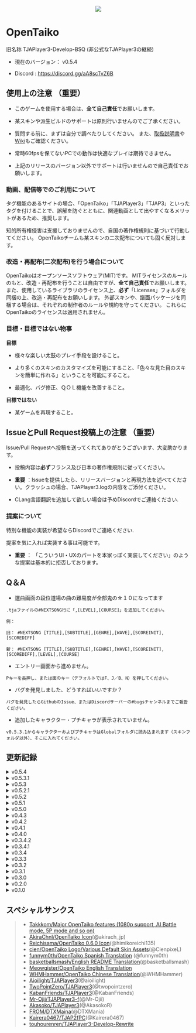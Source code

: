 <p align="center">
  <img src="https://user-images.githubusercontent.com/58159635/140600257-f712fc48-d09a-4a5e-a78d-e7c65ca19b80.png">
</p>

# OpenTaiko

旧名称 TJAPlayer3-Develop-BSQ (非公式なTJAPlayer3の継続)

- 現在のバージョン： v0.5.4

- Discord : https://discord.gg/aA8scTvZ6B

## 使用上の注意 （重要）

- このゲームを使用する場合は、**全て自己責任**でお願いします。

- 某スキンや派生ビルドのサポートは原則行いませんのでご了承ください。

- 質問する前に、まずは自分で調べたりしてください。
また、[取扱説明書](https://drive.google.com/file/d/1VJoia2M_EWrf58xsATL7udIJ0ozR2YFf/view?usp=sharing)や[Wiki](https://seesaawiki.jp/opentaiko-unofficial/)もご確認ください。

- 常時60fpsを保てないPCでの動作は快適なプレイは期待できません。

- 上記のリリースのバージョン以外でサポートは行いませんので自己責任でお願いします。

### 動画、配信等でのご利用について

タグ機能のあるサイトの場合、「OpenTaiko」「TJAPlayer3」「TJAP3」といったタグを付けることで、誤解を防ぐとともに、関連動画として出やすくなるメリットがあるため、推奨します。

知的所有権侵害は支援しておりませんので、自国の著作権規則に基づいて行動してください。
OpenTaikoチームも某スキンの二次配布についても固く反対します。

### 改造・再配布(二次配布)を行う場合について

OpenTaikoはオープンソースソフトウェア(MIT)です。
MITライセンスのルールのもと、改造・再配布を行うことは自由ですが、**全て自己責任**でお願いします。
また、使用しているライブラリのライセンス上、**必ず**「Licenses」フォルダを同梱の上、改造・再配布をお願いします。
外部スキンや、譜面パッケージを同梱する場合は、それぞれの制作者のルールや規約を守ってください。
これらにOpenTaikoのライセンスは適用されません。

### 目標・目標ではない物事

**目標**

- 様々な楽しい太鼓のプレイ手段を設けること。

- より多くのスキンのカスタマイズを可能にすること、「色々な見た目のスキンを簡単に作れる」ということを可能にすること。

- 最適化、バグ修正、ＱＯＬ機能を改善すること。

**目標ではない**

- 某ゲームを再現すること。

## IssueとPull Request投稿上の注意 （重要）

Issue/Pull Requestへ投稿を送ってくれてありがとうございます、大変助かります。

- 投稿内容は**必ず**フランス及び日本の著作権規則に従ってください。

- **重要** ：Issueを提供したら、リリースバージョンと再現方法を述べてください。クラッシュの場合、TJAPlayer3.logの内容をご添付ください。

- CLang言語翻訳を追加して欲しい場合は予めDiscordでご連絡ください.

### 提案について

特別な機能の実装が希望ならDiscordでご連絡ください.

提案を気に入れば実装する事は可能です。

- **重要** ： 「こういうUI・UXのパートを本家っぽく実装してください」のような提案は基本的に拒否しております。

## Q＆A

- 選曲画面の段位道場の曲の難易度が全部鬼の☆１０になってます

```
.tjaファイルの#NEXTSONG行に「,[LEVEL],[COURSE]」を追加してください。

例：

旧： #NEXTSONG [TITLE],[SUBTITLE],[GENRE],[WAVE],[SCOREINIT],[SCOREDIFF]

新： #NEXTSONG [TITLE],[SUBTITLE],[GENRE],[WAVE],[SCOREINIT],[SCOREDIFF],[LEVEL],[COURSE]
```

- エントリー画面から進めません。

```
Pキーを長押し、または面のキー（デフォルトではF、J／B、N）を押してください。
```

- バグを発見しました、どうすればいいですか？

```
バグを発見したらGithubのIssue、またはDiscordサーバーの#bugsチャンネルまでご報告ください。
```

- 追加したキャラクター・プチキャラが表示されていません。

```
v0.5.3.1からキャラクターおよびプチキャラはGlobalフォルダに読み込まれます（スキンフォルダ以外）、そこに入れてください。
```

## 更新記録

<details>
	<summary>v0.5.4</summary>

	- バグ修正

	- オンライン譜面ダウンロード機能の追加

	- キャラクター及びプチキャラの個人音声SFXの対応

	- 音色の対応

	- お任せ曲選択のコンテキストボックスの追加

	- コンガゲームモード

	- PREIMAGEメタデータ対応

	- モードアイコンもモードの使い方の更新

	- 紫音符(G), 爆弾音符(C) の追加及び相手音符(A、B)、ADLIB音符(F)の修正

</details>

<details>
	<summary>v0.5.3.1</summary>

	- バグ修正

	- グローバルキャラクター・プチキャラ

	- 「最近遊んだ曲」のフォルダデータを保存する機能を実装

	- かんたん・ふつうの適当な判断範囲を実装

	- 選曲画面および結果画面にカスタムキャラクターの対応

	- 難易度に基づいての曲検索機能を実装

</details>

<details>
	<summary>v0.5.3</summary>

	- バグ修正

	- 段結果画面を実装（１／２）

	- 曲数の３つ以外の段譜面のクラッシュを修正

	- ２P側対応を追加

	- 主要な２P更新を追加

	- 演奏選曲画面に段及びタワーの譜面を選べるオプションを追加

	- Modal（注目ボックス）を追加

	- コインを使ってコンテンツを解除できる機能を追加（１／２）

	- 「お気に入りの曲」のフォルダーを追加（選曲画面にCTRLを押したら現在選択中の曲を「お気に入り」にする）

	- キャラクター及びプチキャラのメタデータファイル対応を追加

	- 中国語を追加 (WHMHammer)

	- SlimDXの依存を排除 (Mr Ojii)

	- SimpleStyleスキンを追加 (feat. cien)

	- 各曲に自動作成のユニークIDを追加

	- Discord RPCを修正

	- 様々な設定画面項目を修正 (l1m0n3)

</details>

<details>
	<summary>v0.5.2.1</summary>

	- バグ修正

	- オート用のAIレベルを追加

	- グローバルオフセットを追加

	- AUTO ROLLをロールスピードに置き換え

</details>

<details>
	<summary>v0.5.2</summary>

	- 太鼓部屋の機能を追加

	- カスタム名札やキャラクター可能にする機能を実装

	- メダルを取得可能にする手順を追加

	- 段位タイトルを解放可能にする機能を追加

	- 複数な手続き型テクスチャを追加

	- スペイン語の翻訳を追加

	- 「おまかせ」オプションを追加

	- 様々なUI/UX改善

	- 譜面読み込みの最適化

	- 分岐譜面を修正

</details>

<details>
	<summary>v0.5.1</summary>

	- 道場に複数なアニメーションを追加

	- ゲーム終了画面やメニュアイコンを追加

	- 様々なバグ修正

	- 複数な外国語サポートを追加

	- 様々なUI改善

	- 演奏選曲画面の複数なレイアウトを追加

</details>

<details>
	<summary>v0.5.0</summary>

	- タワーを実装 (背景+結果画面の基盤)

	- タワー譜面で「TOWERTYPE」の設定を追加 （タワー譜面に複数なスキンを用いてプレイを可能にする機能）

	- 道場にAccuracy（精度）のEXAMを追加

	- box.defで「#BOXCOLOR」, 「#BOXTYPE」, 「#BGCOLOR」, 「#BGTYPE」, 「#BOXCHARA」の設定を追加

</details>

<details>
	<summary>v0.4.3</summary>

	- タワーを実装 (Gameplay)

</details>

<details>
	<summary>v0.4.2</summary>

	- 演奏選曲画面に複数のバグとクラッシュを修正

	- COURSE:Towerの.tjaファイルのクラッシュを修正、太鼓タワーメニュ・LIFE管理・結果画面がまだ実装されていません。

</details>

<details>
	<summary>v0.4.1</summary>

	- 演奏選曲画面に複数のバグとクラッシュ場面を修正

</details>

<details>
	<summary>v0.4.0</summary>

	- EXAM5,6,7の実装 (下記の映像をご覧ください)

	- EXAM数にギャップのあるクラッシュ場面を修正

	- Danに関してコードの構造を改善（コード蓄積の修正）

</details>

<details>
	<summary>v0.3.4.2</summary>

	- 道場選曲画面にプチキャラを追加

</details>

<details>
	<summary>v0.3.4.1</summary>

	- Mobアニメーション速度の変化バグを修正

</details>

<details>
	<summary>v0.3.4</summary>

	- 道場の結果を保存を可能にする機能を実装

	- 道場選曲画面に合格プレートを表示

</details>

<details>
	<summary>v0.3.3</summary>

	- 道場の魂ゲージの表示を修正

	- 道場の結果画面の基盤を実装（まだ実装中）

</details>

<details>
	<summary>v0.3.2</summary>

	- 演奏セーブの重ね書きバグを修正

</details>

<details>
	<summary>v0.3.1</summary>

	- P2がスコアランクを表示できないバグを修正

</details>

<details>
	<summary>v0.3.0</summary>

	- メニュにプチキャラを表示

	- Nameplate.jsonファイルにプレイヤー別々のプチキャラを選べる可能にする機能を実装

</details>

<details>
	<summary>v0.2.0</summary>

	- 様々な演奏選曲画面のバグを修正

	- メインメニュに様々なバグを修正、コード蓄積を修正

</details>

<details>
	<summary>v0.1.0</summary>

	- 演奏結果画面のアニメーションを実装

</details>

## スペシャルサンクス

> * [Takkkom/Major OpenTaiko features (1080p support, AI Battle mode, 5P mode and so on)](https://github.com/Takkkom)
> * [AkiraChnl/OpenTaiko Icon](https://github.com/AkiraChnl)(@akirach_jp)
> * [Reichisama/OpenTaiko 0.6.0 Icon](https://twitter.com/himikoreichi135)(@himikoreichi135)
> * [cien/OpenTaiko Logo/Various Default Skin Assets](https://twitter.com/CienpixeL)(@CienpixeL)
> * [funnym0th/OpenTaiko Spanish Translation](https://github.com/funnym0th) (@funnym0th)
> * [basketballsmash/English README Translation](https://twitter.com/basketballsmash)(@basketballsmash)
> * [Meowgister/OpenTaiko English Translation](https://www.youtube.com/channel/UCDi5puZaJLMUA6OgIAb7rmQ)
> * [WHMHammer/OpenTaiko Chinese Translation](https://github.com/whmhammer)(@WHMHammer)
> * [Aioilight/TJAPlayer3](https://github.com/aioilight/TJAPlayer3)(@aioilight)
> * [TwoPointZero/TJAPlayer3](https://github.com/twopointzero/TJAPlayer3)(@twopointzero)
> * [KabanFriends/TJAPlayer3](https://github.com/KabanFriends/TJAPlayer3/tree/features)(@KabanFriends)
> * [Mr-Ojii/TJAPlayer3-f](https://github.com/Mr-Ojii/TJAPlayer3-f)(@Mr-Ojii)
> * [Akasoko/TJAPlayer3](https://github.com/Akasoko-Master/TJAPlayer3)(@AkasokoR)
> * [FROM/DTXMaina](https://github.com/DTXMania)(@DTXMania)
> * [Kairera0467/TJAP2fPC](https://github.com/kairera0467/TJAP2fPC)(@Kairera0467)
> * [touhourenren/TJAPlayer3-Develop-Rewrite](https://github.com/touhourenren)
